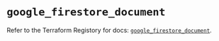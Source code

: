 # `google_firestore_document`

Refer to the Terraform Registory for docs: [`google_firestore_document`](https://registry.terraform.io/providers/hashicorp/google-beta/4.70.0/docs/resources/google_firestore_document).
